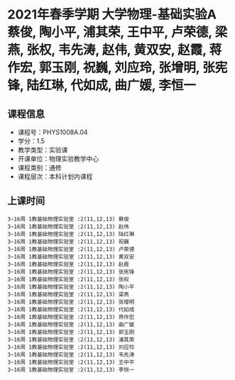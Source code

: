 # 2021年春季学期 大学物理-基础实验A 蔡俊, 陶小平, 浦其荣, 王中平, 卢荣德, 梁燕, 张权, 韦先涛, 赵伟, 黄双安, 赵霞, 蒋作宏, 郭玉刚, 祝巍, 刘应玲, 张增明, 张宪锋, 陆红琳, 代如成, 曲广媛, 李恒一






## 课程信息

- 课程号：PHYS1008A.04
- 学分：1.5
- 教学类型：实验课
- 开课单位：物理实验教学中心
- 课程类别：通修
- 课程层次：本科计划内课程

## 上课时间

```
3~16周 1教基础物理实验室 :2(11,12,13) 蔡俊
3~16周 1教基础物理实验室 :2(11,12,13) 赵伟
3~16周 1教基础物理实验室 :2(11,12,13) 陆红琳
3~16周 1教基础物理实验室 :2(11,12,13) 祝巍
3~16周 1教基础物理实验室 :2(11,12,13) 卢荣德
3~16周 1教基础物理实验室 :2(11,12,13) 黄双安
3~16周 1教基础物理实验室 :2(11,12,13) 赵霞
3~16周 1教基础物理实验室 :2(11,12,13) 张宪锋
3~16周 1教基础物理实验室 :2(11,12,13) 张权
3~16周 1教基础物理实验室 :2(11,12,13) 陶小平
3~16周 1教基础物理实验室 :2(11,12,13) 梁燕
3~16周 1教基础物理实验室 :2(11,12,13) 张增明
3~16周 1教基础物理实验室 :2(11,12,13) 代如成
3~16周 1教基础物理实验室 :2(11,12,13) 蒋作宏
3~16周 1教基础物理实验室 :2(11,12,13) 曲广媛
3~16周 1教基础物理实验室 :2(11,12,13) 郭玉刚
3~16周 1教基础物理实验室 :2(11,12,13) 浦其荣
3~16周 1教基础物理实验室 :2(11,12,13) 刘应玲
3~16周 1教基础物理实验室 :2(11,12,13) 韦先涛
3~16周 1教基础物理实验室 :2(11,12,13) 王中平
3~16周 1教基础物理实验室 :2(11,12,13) 李恒一
```

